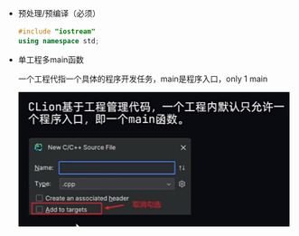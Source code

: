 - 预处理/预编译（必须）

  ```c++
  #include "iostream"
  using namespace std;
  ```

  

- 单工程多main函数

  一个工程代指一个具体的程序开发任务，main是程序入口，only 1 main

  ![image-20240919125749940](https://raw.githubusercontent.com/V0ya93r/PicBed/main/img/image-20240919125749940.png)

  

  

  